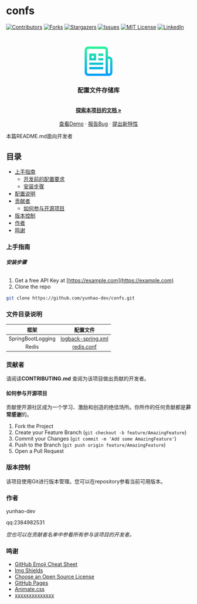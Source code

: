 

# confs

<!-- PROJECT SHIELDS -->

[![Contributors][contributors-shield]][contributors-url]
[![Forks][forks-shield]][forks-url]
[![Stargazers][stars-shield]][stars-url]
[![Issues][issues-shield]][issues-url]
[![MIT License][license-shield]][license-url]
[![LinkedIn][linkedin-shield]][linkedin-url]

<!-- PROJECT LOGO -->
<br />

<p align="center">
  <a href="https://github.com/yunhao-dev/confs/">
    <img src="images/logo.png" alt="Logo" width="80" height="80">
  </a>
  <h3 align="center">配置文件存储库</h3>
  <p align="center">
    <br />
    <a href="https://github.com/yunhao-dev/confs"><strong>探索本项目的文档 »</strong></a>
    <br />
    <br />
    <a href="https://github.com/yunhao-dev/confs">查看Demo</a>
    ·
    <a href="https://github.com/yunhao-dev/confs/issues">报告Bug</a>
    ·
    <a href="https://github.com/yunhao-dev/confs/issues">提出新特性</a>
  </p>


</p>


 本篇README.md面向开发者

## 目录

- [上手指南](#上手指南)
  - [开发前的配置要求](#开发前的配置要求)
  - [安装步骤](#安装步骤)
- [配置说明](#配置文件说明)
- [贡献者](#贡献者)
  - [如何参与开源项目](#如何参与开源项目)
- [版本控制](#版本控制)
- [作者](#作者)
- [鸣谢](#鸣谢)

### 上手指南

###### **安装步骤**

1. Get a free API Key at [https://example.com](https://example.com)
2. Clone the repo

```sh
git clone https://github.com/yunhao-dev/confs.git
```

### 文件目录说明
|       框架        |                           配置文件                           |
| :---------------: | :----------------------------------------------------------: |
| SpringBootLogging | [logback-spring.xml](https://github.com/yunhao-dev/confs/blob/main/SpringBootLogging/logback-spring.xml) |
|       Redis       | [redis.conf](https://github.com/yunhao-dev/confs/blob/main/Redis/redis.conf) |

### 贡献者

请阅读**CONTRIBUTING.md** 查阅为该项目做出贡献的开发者。

#### 如何参与开源项目

贡献使开源社区成为一个学习、激励和创造的绝佳场所。你所作的任何贡献都是**非常感谢**的。


1. Fork the Project
2. Create your Feature Branch (`git checkout -b feature/AmazingFeature`)
3. Commit your Changes (`git commit -m 'Add some AmazingFeature'`)
4. Push to the Branch (`git push origin feature/AmazingFeature`)
5. Open a Pull Request



### 版本控制

该项目使用Git进行版本管理。您可以在repository参看当前可用版本。

### 作者

yunhao-dev

qq:2384982531

 *您也可以在贡献者名单中参看所有参与该项目的开发者。*



### 鸣谢


- [GitHub Emoji Cheat Sheet](https://www.webpagefx.com/tools/emoji-cheat-sheet)
- [Img Shields](https://shields.io)
- [Choose an Open Source License](https://choosealicense.com)
- [GitHub Pages](https://pages.github.com)
- [Animate.css](https://daneden.github.io/animate.css)
- [xxxxxxxxxxxxxx](https://connoratherton.com/loaders)

<!-- links -->
[your-project-path]:yunhao-dev/confs
[contributors-shield]: https://img.shields.io/github/contributors/yunhao-dev/confs.svg?style=flat-square
[contributors-url]: https://github.com/yunhao-dev/confs/graphs/contributors
[forks-shield]: https://img.shields.io/github/forks/yunhao-dev/confs.svg?style=flat-square
[forks-url]: https://github.com/yunhao-dev/confs/network/members
[stars-shield]: https://img.shields.io/github/stars/yunhao-dev/confs.svg?style=flat-square
[stars-url]: https://github.com/yunhao-dev/confs/stargazers
[issues-shield]: https://img.shields.io/github/issues/yunhao-dev/confs.svg?style=flat-square
[issues-url]: https://img.shields.io/github/issues/yunhao-dev/confs.svg
[license-shield]: https://img.shields.io/github/license/yunhao-dev/confs.svg?style=flat-square
[license-url]: https://github.com/yunhao-dev/confs/blob/master/LICENSE.txt
[linkedin-shield]: https://img.shields.io/badge/-LinkedIn-black.svg?style=flat-square&logo=linkedin&colorB=555
[linkedin-url]: https://linkedin.com/in/shaojintian



